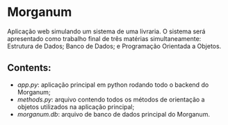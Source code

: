 # Morganum
 Aplicação web simulando um sistema de uma livraria. O sistema será apresentado como trabalho final de três matérias simultaneamente: Estrutura de Dados; Banco de Dados; e Programação Orientada a Objetos.
 
 ## Contents:
 * *app.py*: aplicação principal em python rodando todo o backend do Morganum;
 * *methods.py*: arquivo contendo todos os métodos de orientação a objetos utilizados na aplicação principal;
 * *morganum.db*: arquivo de banco de dados principal do Morganum.
 
